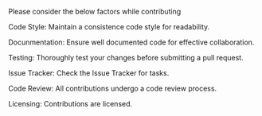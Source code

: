 Please consider the below factors while contributing

Code Style:
Maintain a consistence code style for readability.

Docunmentation:
Ensure well documented code for effective collaboration.

Testing:
Thoroughly test your changes before submitting a pull request.

Issue Tracker:
Check the Issue Tracker  for tasks.

Code Review:
All contributions undergo a code review process.

Licensing:
Contributions are licensed. 

